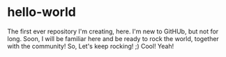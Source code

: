 # hello-world
The first ever repository I'm creating, here.
I'm new to GitHUb, but not for long. Soon, I will be familiar here and be ready to rock the world, together with the community! So, Let's keep rocking! ;)
Cool!
Yeah!
